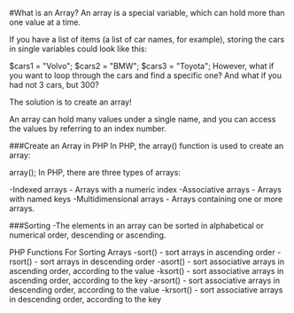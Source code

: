    
#What is an Array?
An array is a special variable, which can hold more than one value at a time.

If you have a list of items (a list of car names, for example), storing the cars in single variables could look like this:

$cars1 = "Volvo";
$cars2 = "BMW";
$cars3 = "Toyota";
However, what if you want to loop through the cars and find a specific one? And what if you had not 3 cars, but 300?

The solution is to create an array!

An array can hold many values under a single name, and you can access the values by referring to an index number.

###Create an Array in PHP
In PHP, the array() function is used to create an array:

array();
In PHP, there are three types of arrays:

-Indexed arrays - Arrays with a numeric index
-Associative arrays - Arrays with named keys
-Multidimensional arrays - Arrays containing one or more arrays.

###Sorting
-The elements in an array can be sorted in alphabetical or numerical order, descending or ascending.

PHP Functions For Sorting Arrays
-sort() - sort arrays in ascending order
-rsort() - sort arrays in descending order
-asort() - sort associative arrays in ascending order, according to the value
-ksort() - sort associative arrays in ascending order, according to the key
-arsort() - sort associative arrays in descending order, according to the value
-krsort() - sort associative arrays in descending order, according to the key


